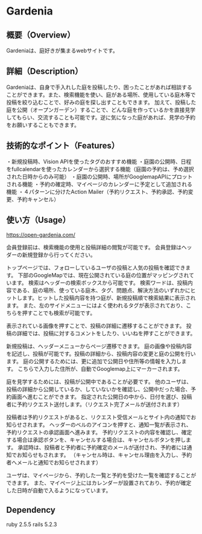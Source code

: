 # Gardenia


## 概要（Overview）
Gardeniaは、庭好きが集まるwebサイトです。


## 詳細（Description）
Gardeniaは、自身で手入れした庭を投稿したり、困ったことがあれば相談することができます。また、検索機能を使い、庭がある場所、使用している庭木等で投稿を絞り込むことで、好みの庭を探し出すこともできます。
加えて、投稿した庭を公開（オープンガーデン）することで、どんな庭を作っているかを直接見学してもらい、交流することも可能です。逆に気になった庭があれば、見学の予約をお願いすることもできます。

## 技術的なポイント（Features）
・新規投稿時、Vision APIを使ったタグのおすすめ機能
・庭園の公開時、日程をfullcalendarを使ったカレンダーから選択する機能（庭園の予約は、予め選択された日時からのみ可能）
・庭園の公開時、場所がGooglemapAPIにプロットされる機能
・予約の確定時、マイページのカレンダーに予定として追加される機能
・４パターンに分けたAction Mailer（予約リクエスト、予約承認、予約変更、予約キャンセル）

## 使い方（Usage）
https://open-gardenia.com/

会員登録前は、検索機能の使用と投稿詳細の閲覧が可能です。
会員登録はヘッダーの新規登録から行ってください。


トップページでは、フォローしているユーザの投稿と人気の投稿を確認できます。
下部のGoogleMapでは、現在公開されている庭の位置がマッピングされています。
検索はヘッダーの検索ボックスから可能です。
検索ワードは、投稿内容である、庭の場所、使っている庭木、タグ、問題点、解決方法のいずれかにヒットします。ヒットした投稿内容を持つ庭が、新規投稿順で検索結果に表示されます。
また、左のサイドメニューにはよく使われるタグが表示されており、こちらを押すことでも検索が可能です。


表示されている画像を押すことで、投稿の詳細に遷移することができます。
投稿の詳細では、投稿に対するコメントをしたり、いいねを押すことができます。


新規投稿は、ヘッダーメニューからページ遷移できます。
庭の画像や投稿内容を記述し、投稿が可能です。投稿の詳細から、投稿内容の変更と庭の公開を行います。
庭の公開するためには、更に追加で公開日や住所等の情報を入力します。
こちらで入力した住所が、自動でGooglemap上にマーカーされます。


庭を見学するためには、投稿が公開中であることが必要です。
他のユーザは、投稿の詳細から公開しているか、していないかを確認し、公開中だった場合、予約画面へ進むことができます。
指定された公開日の中から、日付を選び、投稿者に予約リクエスト送付します。（リクエスト完了メールが送付されます）

投稿者は予約リクエストがあると、リクエスト受信メールとサイト内の通知でお知らせされます。
ヘッダーのベルのアイコンを押すと、通知一覧が表示され、予約リクエストの承認画面へ進みます。
予約リクエストの内容を確認し、確定する場合は承認ボタンを、キャンセルする場合は、キャンセルボタンを押します。
承認時は、投稿者と予約者に予約確定のメールが送付され、予約者には通知でお知らせもされます。
（キャンセル時は、キャンセル理由を入力し、予約者へメールと通知でお知らせされます）


ユーザは、マイページから、予約した一覧と予約を受けた一覧を確認することができます。
また、マイページ上にはカレンダーが設置されており、予約が確定した日時が自動で入るようになっています。


## Dependency
ruby 2.5.5 rails 5.2.3

